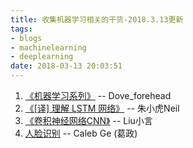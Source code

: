 ```yaml
---
title: 收集机器学习相关的干货-2018.3.13更新
tags:
- blogs
- machinelearning
- deeplearning
date: 2018-03-13 20:03:51
---
```

1. [《机器学习系列》](http://blog.csdn.net/Dove_forehead) -- Dove_forehead
2. [《[译] 理解 LSTM 网络》](https://www.jianshu.com/p/9dc9f41f0b29) -- 朱小虎Neil
3. [《卷积神经网络CNN》](https://www.jianshu.com/p/e0d85db7305f) -- Liu小言
4. [人脸识别](https://xraft.github.io/2018/03/21/FaceRecognition/) -- Caleb Ge (葛政)